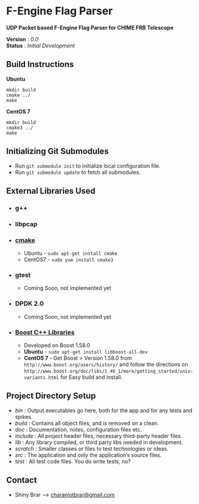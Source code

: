 # F-Engine Flag Parser
**UDP Packet based F-Engine Flag Parser for CHIME FRB Telescope**

**Version** : _0.0_  
**Status**  : _Initial Development_  

## Build Instructions

**Ubuntu**
```
mkdir build
cmake ../
make
```
**CentOS 7**
```
mkdir build
cmake3 ../
make
```

## Initializing Git Submodules

* Run ```git submodule init``` to initialize local configuration file.
* Run ```git submodule update``` to fetch all submodules.

## External Libraries Used
* ### g++ ###
* ### libpcap ###
* ### [cmake](https://cmake.org/) ###
    * Ubuntu - ```sudo apt-get install cmake```
    * CentOS7 - ```sudo yum install cmake3```

* ### gtest ###
    * Coming Soon, not implemented yet
* ### DPDK 2.0 ###
    * Coming Soon, not implemented yet
* ### [Boost C++ Libraries](http://www.boost.org/) ###
    * Developed on Boost 1.58.0
    * **Ubuntu** - ```sudo apt-get install libboost-all-dev```
    * **CentOS 7** - Get Boost > Version 1.58.0 from ```http://www.boost.org/users/history/``` and follow the directions on ```http://www.boost.org/doc/libs/1_46_1/more/getting_started/unix-variants.html``` for Easy build and install.

## Project Directory Setup

* _bin_     : Output executables go here, both for the app and for any tests and spikes.
* _build_   : Contains all object files, and is removed on a clean.
* _doc_     : Documentation, notes, configuration files etc.
* _include_ : All project header files, necessary third-party header files.
* _lib_     : Any library compiled, or third party libs needed in development.
* _scratch_ : Smaller classes or files to test technologies or ideas. 
* _src_     : The application and only the application’s source files.
* _test_    : All test code files. You do write tests, no?

## Contact

* Shiny Brar --> charanjotbrar@gmail.com